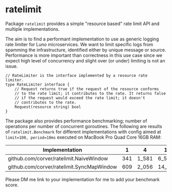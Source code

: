 # ratelimit

Package `ratelimit` provides a simple "resource based" rate limit API and multiple implementations.

The aim is to find a performant implementation to use as generic logging rate limiter for Luno microservices. We want to limit specific logs from spamming the infrastructure, identified either by unique message or source. Performance is more important than correctness in this use case since we expect high level of concurrency and slight over (or under) limiting is not an issue.

```
// RateLimiter is the interface implemented by a resource rate limiter.
type RateLimiter interface {
	// Request returns true if the request of the resource conforms
	// to the rate limit; it contributes to the rate. It returns false
	// if the request would exceed the rate limit; it doesn't
	// contributes to the rate.
	Request(resource string) bool
}
```

The package also provides performance benchmarking; number of operations per number of concurrent goroutines. The following are results of `ratelimit.Benchmark` for different implementations with config aimed at `limit=100, period=10ms` executed on MacBook Pro Quad Core 16GB RAM: 

|Implementation | 1 | 4 | 16 | 64 | 256 | 1024 | 4096 | 16384 |
|---|--|--|--|--|--|--|--|--|
|github.com/corver/ratelimit.NaiveWindow | 341 | 1_581 | 6_520 | 25_084 | 108_735 | 389_116 | 1_410_022 | 4_813_929 |
|github.com/corver/ratelimit.SyncMapWindow | 609 | 2_056 | 14_259 | 53_523 | 222_216 | 756_072 | 1_969_951 | 3_862_25 |

Please DM me link to your implementation for me to add your benchmark score.
